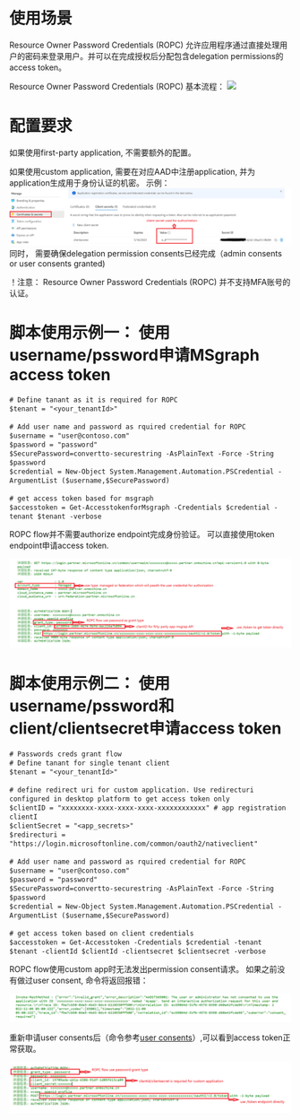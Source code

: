 # 使用场景

Resource Owner Password Credentials (ROPC) 允许应用程序通过直接处理用户的密码来登录用户。并可以在完成授权后分配包含delegation permissions的access token。

Resource Owner Password Credentials (ROPC)  基本流程： 
![](https://learn.microsoft.com/zh-cn/azure/active-directory/develop/media/v2-oauth2-ropc/v2-oauth-ropc.svg)

# 配置要求

如果使用first-party application, 不需要额外的配置。

如果使用custom application, 需要在对应AAD中注册application, 并为application生成用于身份认证的机密。
示例：
![](./clientcreds1.png)
同时， 需要确保delegation permission consents已经完成（admin consents or user consents granted)

！注意： Resource Owner Password Credentials (ROPC) 并不支持MFA账号的认证。  


# 脚本使用示例一： 使用username/pssword申请MSgraph access token 

	# Define tanant as it is required for ROPC 
	$tenant = "<your_tenantId>"

	# Add user name and password as rquired credential for ROPC
	$username = "user@contoso.com" 
	$password = "password"
	$SecurePassword=convertto-securestring -AsPlainText -Force -String $password
	$credential = New-Object System.Management.Automation.PSCredential -ArgumentList ($username,$SecurePassword)
	
	# get access token based for msgraph
	$accesstoken = Get-AccesstokenforMsgraph -Credentials $credential -tenant $tenant -verbose

ROPC flow并不需要authorize endpoint完成身份验证。 可以直接使用token endpoint申请access token. 

![](./password1.png)

# 脚本使用示例二： 使用username/pssword和client/clientsecret申请access token 

	# Passwords creds grant flow 
	# Define tanant for single tenant client
	$tenant = "<your_tenantId>"
	
	# define redirect uri for custom application. Use redirecturi configured in desktop platform to get access token only
	$clientID = "xxxxxxxx-xxxx-xxxx-xxxx-xxxxxxxxxxxx" # app registration clientI
	$clientSecret = "<app_secrets>"
	$redirecturi = "https://login.microsoftonline.com/common/oauth2/nativeclient"

	# Add user name and password as rquired credential for ROPC
	$username = "user@contoso.com" 
	$password = "password"
	$SecurePassword=convertto-securestring -AsPlainText -Force -String $password
	$credential = New-Object System.Management.Automation.PSCredential -ArgumentList ($username,$SecurePassword)
		
	# get access token based on client credentials
	$accesstoken = Get-Accesstoken -Credentials $credential -tenant $tenant -clientId $clientId -clientsecret $clientsecret -verbose


ROPC flow使用custom app时无法发出permission consent请求。 如果之前没有做过user consent, 命令将返回报错：
	
![](./password2.png)

重新申请user consents后（命令参考[user consents](./userconsents.md)）,可以看到access token正常获取。

![](./password3.png)


